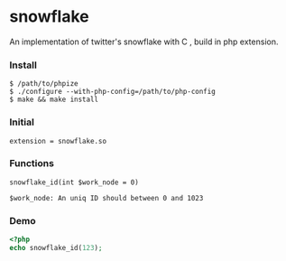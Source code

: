 # snowflake

An implementation of twitter's snowflake with C , build in php extension. 

### Install
```
$ /path/to/phpize
$ ./configure --with-php-config=/path/to/php-config
$ make && make install
```

### Initial
```
extension = snowflake.so

```

### Functions

```
snowflake_id(int $work_node = 0)

$work_node: An uniq ID should between 0 and 1023 

```

### Demo 

```php
<?php
echo snowflake_id(123);

```

